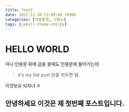 ```yaml
---
title: Test1
date: 2022-11-30 13:09:00 +0900
categories: [개발환경, 깃헙ㅂ]
tags: [jekyll-theme-chirpy]
---
```


# HELLO WORLD
아니 인용문 뒤에 글을 쓸때도 인용문에 들어가는데
> it's my fist post
한줄 띄우면 됌.

이것보슈 되자녀 ㅎ




## 안녕하세요 이것은 제 첫번째 포스트입니다.


